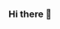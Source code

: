 ### Hi there 👋

<!--
**ApkModed/ApkModed** is a ✨ _special_ ✨ repository because its `README.md` (this file) appears on your GitHub profile.

Here are some ideas to get you started:

- 👋 Hi, I’m @ApkModed
- 👀 I’m webmaster at ApkModed - Blogging, Software Tricks, & Gaming
- 🌱 PcFreeware - Full software Download
- 💞️ Software rudiments for Windows, macOS, Android and iPhone. Downloads is streamlined every day with dozens of apps, from productivity to security and gaming.
-->
